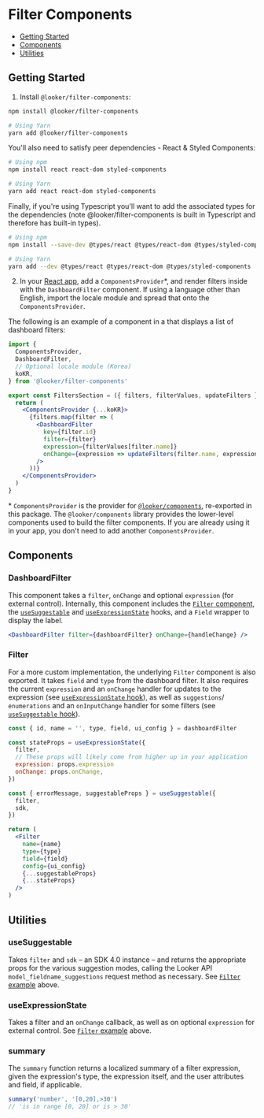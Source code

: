 # Filter Components

- [Getting Started](#getting-started)
- [Components](#components)
- [Utilities](#utilities)

## Getting Started

1. Install `@looker/filter-components`:

```bash static
npm install @looker/filter-components

# Using Yarn
yarn add @looker/filter-components
```

You'll also need to satisfy peer dependencies - React & Styled Components:

```bash static
# Using npm
npm install react react-dom styled-components

# Using Yarn
yarn add react react-dom styled-components
```

Finally, if you're using Typescript you'll want to add the associated types for the dependencies (note @looker/filter-components is built in Typescript and therefore has built-in types).

```bash static
# Using npm
npm install --save-dev @types/react @types/react-dom @types/styled-components

# Using Yarn
yarn add --dev @types/react @types/react-dom @types/styled-components
```

2. In your [React app](https://reactjs.org/docs/getting-started.html), add a `ComponentsProvider`\*, and render filters inside with the `DashboardFilter` component. If using a language other than English, import the locale module and spread that onto the `ComponentsProvider`.

The following is an example of a component in a that displays a list of dashboard filters:

```jsx
import {
  ComponentsProvider,
  DashboardFilter,
  // Optional locale module (Korea)
  koKR,
} from '@looker/filter-components'

export const FiltersSection = ({ filters, filterValues, updateFilters }) => {
  return (
    <ComponentsProvider {...koKR}>
      {filters.map(filter => (
        <DashboardFilter
          key={filter.id}
          filter={filter}
          expression={filterValues[filter.name]}
          onChange={expression => updateFilters(filter.name, expression)}
        />
      ))}
    </ComponentsProvider>
  )
}
```

\* `ComponentsProvider` is the provider for [`@looker/components`](https://components.looker.com), re-exported in this package. The `@looker/components` library provides the lower-level components used to build the filter components. If you are already using it in your app, you don't need to add another `ComponentsProvider`.

## Components

### DashboardFilter

This component takes a `filter`, `onChange` and optional `expression` (for external control). Internally, this component includes the [`Filter` component](#filter), the [`useSuggestable`](#usesuggestable) and [`useExpressionState`](#useexpressionstate) hooks, and a `Field` wrapper to display the label.

```jsx
<DashboardFilter filter={dashboardFilter} onChange={handleChange} />
```

### Filter

For a more custom implementation, the underlying `Filter` component is also exported. It takes `field` and `type` from the dashboard filter. It also requires the current `expression` and an `onChange` handler for updates to the expression (see [`useExpressionState` hook](#useexpressionstate)), as well as `suggestions`/ `enumerations` and an `onInputChange` handler for some filters (see [`useSuggestable` hook](#usesuggestable)).

```jsx
const { id, name = '', type, field, ui_config } = dashboardFilter

const stateProps = useExpressionState({
  filter,
  // These props will likely come from higher up in your application
  expression: props.expression
  onChange: props.onChange,
})

const { errorMessage, suggestableProps } = useSuggestable({
  filter,
  sdk,
})

return (
  <Filter
    name={name}
    type={type}
    field={field}
    config={ui_config}
    {...suggestableProps}
    {...stateProps}
  />
)
```

## Utilities

### useSuggestable

Takes `filter` and `sdk` – an SDK 4.0 instance – and returns the appropriate props for the various suggestion modes, calling the Looker API `model_fieldname_suggestions` request method as necessary. See [`Filter` example](#filter) above.

### useExpressionState

Takes a filter and an `onChange` callback, as well as on optional `expression` for external control. See [`Filter` example](#filter) above.

### summary

The `summary` function returns a localized summary of a filter expression, given the expression's type, the expression itself, and the user attributes and field, if applicable.

```js
summary('number', '[0,20],>30')
// 'is in range [0, 20] or is > 30'
```
